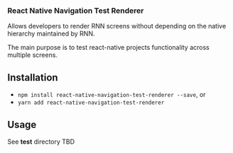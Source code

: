 ### React Native Navigation Test Renderer

Allows developers to render RNN screens without depending on the native hierarchy maintained by RNN.

The main purpose is to test react-native projects functionality across multiple screens.

## Installation

- `npm install react-native-navigation-test-renderer --save`, or
- `yarn add react-native-navigation-test-renderer`


## Usage
See __test__ directory
TBD
